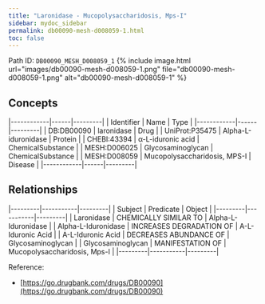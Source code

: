 ```yaml
---
title: "Laronidase - Mucopolysaccharidosis, Mps-I"
sidebar: mydoc_sidebar
permalink: db00090-mesh-d008059-1.html
toc: false 
---
```



Path ID: `DB00090_MESH_D008059_1`
{% include image.html url="images/db00090-mesh-d008059-1.png" file="db00090-mesh-d008059-1.png" alt="db00090-mesh-d008059-1" %}

## Concepts

|------------|------|---------|
| Identifier | Name | Type    |
|------------|------|---------|
| DB:DB00090 | laronidase | Drug |
| UniProt:P35475 | Alpha-L-iduronidase | Protein |
| CHEBI:43394 | α-L-iduronic acid | ChemicalSubstance |
| MESH:D006025 | Glycosaminoglycan | ChemicalSubstance |
| MESH:D008059 | Mucopolysaccharidosis, MPS-I | Disease |
|------------|------|---------|

## Relationships

|---------|-----------|---------|
| Subject | Predicate | Object  |
|---------|-----------|---------|
| Laronidase | CHEMICALLY SIMILAR TO | Alpha-L-Iduronidase |
| Alpha-L-Iduronidase | INCREASES DEGRADATION OF | Α-L-Iduronic Acid |
| Α-L-Iduronic Acid | DECREASES ABUNDANCE OF | Glycosaminoglycan |
| Glycosaminoglycan | MANIFESTATION OF | Mucopolysaccharidosis, Mps-I |
|---------|-----------|---------|

Reference: 
  - [https://go.drugbank.com/drugs/DB00090](https://go.drugbank.com/drugs/DB00090)
